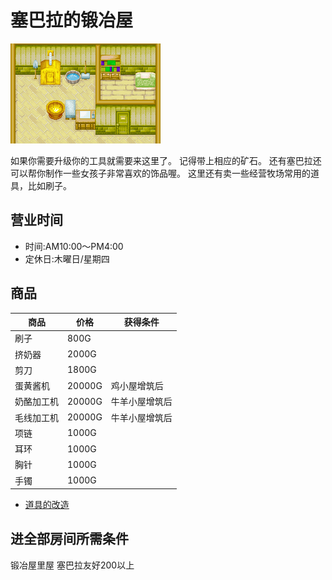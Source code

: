 # 塞巴拉的锻冶屋

![锻造屋](锻造屋.png)

如果你需要升级你的工具就需要来这里了。
记得带上相应的矿石。
还有塞巴拉还可以帮你制作一些女孩子非常喜欢的饰品喔。
这里还有卖一些经营牧场常用的道具，比如刷子。

## 营业时间

- 时间:AM10:00～PM4:00
- 定休日:木曜日/星期四

## 商品

商品|价格|获得条件
-|-|-
刷子|800G
挤奶器|2000G
剪刀|1800G
蛋黄酱机|20000G|鸡小屋增筑后
奶酪加工机|20000G|牛羊小屋增筑后
毛线加工机|20000G|牛羊小屋增筑后
项链|1000G|
耳环|1000G|
胸针|1000G|
手镯|1000G|
- [道具的改造](/life/farm/prop.md)

## 进全部房间所需条件

锻冶屋里屋 塞巴拉友好200以上
